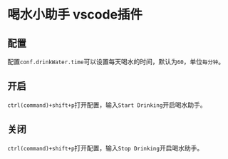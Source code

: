 # 喝水小助手 vscode插件
## 配置
配置`conf.drinkWater.time`可以设置每天喝水的时间，默认为`60`，单位`每分钟`。
## 开启
`ctrl(command)+shift+p`打开配置，输入`Start Drinking`开启喝水助手。
## 关闭
`ctrl(command)+shift+p`打开配置，输入`Stop Drinking`开启喝水助手。

